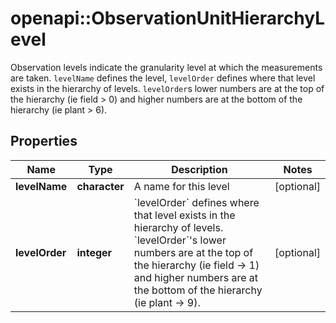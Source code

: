 # openapi::ObservationUnitHierarchyLevel

Observation levels indicate the granularity level at which the measurements are taken. `levelName` defines the level, `levelOrder` defines where that level exists in the hierarchy of levels. `levelOrder`s lower numbers are at the top of the hierarchy (ie field > 0) and higher numbers are at the bottom of the hierarchy (ie plant > 6). 
## Properties
Name | Type | Description | Notes
------------ | ------------- | ------------- | -------------
**levelName** | **character** | A name for this level | [optional] 
**levelOrder** | **integer** | &#x60;levelOrder&#x60; defines where that level exists in the hierarchy of levels. &#x60;levelOrder&#x60;&#39;s lower numbers are at the top of the hierarchy (ie field -&gt; 1) and higher numbers are at the bottom of the hierarchy (ie plant -&gt; 9). | [optional] 


